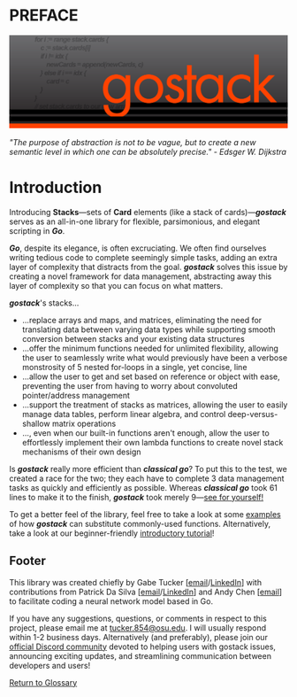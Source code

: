  <h1 name = "preface">PREFACE</h1>

![Banner](images/gostack_Smaller.png)

 *"The purpose of abstraction is not to be vague, but to create a new semantic level in which one can be absolutely precise." - Edsger W. Dijkstra*

 <h1 name = "introduction">Introduction</h1>

 Introducing **Stacks**—sets of **Card** elements (like a stack of cards)—***gostack*** serves as an all-in-one library for flexible, parsimonious, and elegant scripting in ***Go***.

 ***Go***, despite its elegance, is often excruciating.  We often find ourselves writing tedious code to complete seemingly simple tasks, adding an extra layer of complexity that distracts from the goal.  ***gostack*** solves this issue by creating a novel framework for data management, abstracting away this layer of complexity so that you can focus on what matters.



 ***gostack***'s stacks...
 * ...replace arrays and maps, and matrices, eliminating the need for translating data between varying data types while supporting smooth conversion between stacks and your existing data structures
 * ...offer the minimum functions needed for unlimited flexibility, allowing the user to seamlessly write what would previously have been a verbose monstrosity of 5 nested for-loops in a single, yet concise, line
 * ...allow the user to get and set based on reference or object with ease, preventing the user from having to worry about convoluted pointer/address management
 * ...support the treatment of stacks as matrices, allowing the user to easily manage data tables, perform linear algebra, and control deep-versus-shallow matrix operations
 * ..., even when our built-in functions aren't enough, allow the user to effortlessly implement their own lambda functions to create novel stack mechanisms of their own design

 Is ***gostack*** really more efficient than ***classical go***?  To put this to the test, we created a race for the two; they each have to complete 3 data management tasks as quickly and efficiently as possible.  Whereas ***classical go*** took 61 lines to make it to the finish, ***gostack*** took merely 9—[see for yourself!](/documentation/race.md)

 To get a better feel of the library, feel free to take a look at some [examples](/tutorials/Bootstrap.go) of how ***gostack*** can substitute commonly-used functions.  Alternatively, take a look at our beginner-friendly [introductory tutorial](/tutorials/Introduction.go)!

<h2 name = "footer">Footer</h1>

 This library was created chiefly by Gabe Tucker [[email](mailto:tucker.854@osu.edu)/[LinkedIn](https://www.linkedin.com/in/gabetucker2/)] with contributions from Patrick Da Silva [[email](mailto:dasilva.30@osu.edu)/[LinkedIn](https://www.linkedin.com/in/patrick-da-silva-871833225/)] and Andy Chen [[email](mailto:chenandy@usc.edu)] to facilitate coding a neural network model based in Go.

 If you have any suggestions, questions, or comments in respect to this project, please email me at [tucker.854@osu.edu](mailto:tucker.854@osu.edu).  I will usually respond within 1-2 business days.  Alternatively (and preferably), please join our [official Discord community](https://discord.gg/NmxxcKBVBU) devoted to helping users with gostack issues, announcing exciting updates, and streamlining communication between developers and users!

[Return to Glossary](#glossary)

